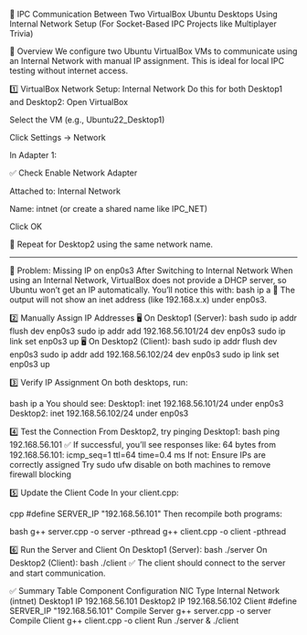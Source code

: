 🧾 IPC Communication Between Two VirtualBox Ubuntu Desktops
Using Internal Network Setup
(For Socket-Based IPC Projects like Multiplayer Trivia)

🧩 Overview
We configure two Ubuntu VirtualBox VMs to communicate using an Internal Network with manual IP assignment. This is ideal for local IPC testing without internet access.

1️⃣ VirtualBox Network Setup: Internal Network
Do this for both Desktop1 and Desktop2:
Open VirtualBox

Select the VM (e.g., Ubuntu22_Desktop1)

Click Settings → Network

In Adapter 1:

✅ Check Enable Network Adapter

Attached to: Internal Network

Name: intnet (or create a shared name like IPC_NET)

Click OK

🔁 Repeat for Desktop2 using the same network name.

-----------------------------------------------------------------------------------------------------------------------------
🔴 Problem: Missing IP on enp0s3 After Switching to Internal Network
When using an Internal Network, VirtualBox does not provide a DHCP server, so Ubuntu won’t get an IP automatically.
You’ll notice this with:
bash
ip a
🛑 The output will not show an inet address (like 192.168.x.x) under enp0s3.

2️⃣ Manually Assign IP Addresses
🖥️ On Desktop1 (Server):
bash
sudo ip addr flush dev enp0s3
sudo ip addr add 192.168.56.101/24 dev enp0s3
sudo ip link set enp0s3 up
🖥️ On Desktop2 (Client):
bash
sudo ip addr flush dev enp0s3
sudo ip addr add 192.168.56.102/24 dev enp0s3
sudo ip link set enp0s3 up

3️⃣ Verify IP Assignment
On both desktops, run:

bash
ip a
You should see:
Desktop1: inet 192.168.56.101/24 under enp0s3
Desktop2: inet 192.168.56.102/24 under enp0s3

4️⃣ Test the Connection
From Desktop2, try pinging Desktop1:
bash
ping 192.168.56.101
✅ If successful, you’ll see responses like:
64 bytes from 192.168.56.101: icmp_seq=1 ttl=64 time=0.4 ms
If not:
Ensure IPs are correctly assigned
Try sudo ufw disable on both machines to remove firewall blocking

5️⃣ Update the Client Code
In your client.cpp:

cpp
#define SERVER_IP "192.168.56.101"
Then recompile both programs:

bash
g++ server.cpp -o server -pthread
g++ client.cpp -o client -pthread

6️⃣ Run the Server and Client
On Desktop1 (Server):
bash
./server
On Desktop2 (Client):
bash
./client
✅ The client should connect to the server and start communication.

✅ Summary Table
Component	Configuration
NIC Type	Internal Network (intnet)
Desktop1 IP	192.168.56.101
Desktop2 IP	192.168.56.102
Client #define	SERVER_IP "192.168.56.101"
Compile Server	g++ server.cpp -o server
Compile Client	g++ client.cpp -o client
Run	./server & ./client

